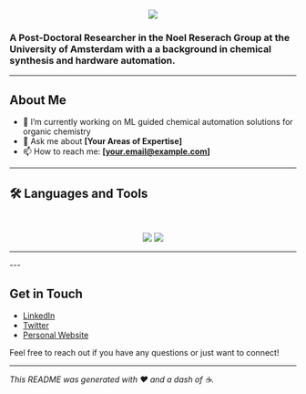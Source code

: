 <h1 align="center">
    <img src="https://readme-typing-svg.herokuapp.com/?font=Inter&size=48&center=true&vCenter=true&width=500&height=70&color=4493F8&duration=4000&lines=Hi+There!+👋;+I'm+Olly+Bayley!;" />
</h1>

### A Post-Doctoral Researcher in the Noel Reserach Group at the University of Amsterdam with a a background in chemical synthesis and hardware automation. 

---

## About Me

- 🔭 I’m currently working on ML guided chemical automation solutions for organic chemistry
- 💬 Ask me about **[Your Areas of Expertise]**
- 📫 How to reach me: **[your.email@example.com]**
---

## 🛠️ Languages and Tools

<br>

<p align="center">
  <img src="https://skillicons.dev/icons?i=java,spring,ts,nodejs,react,nextjs,mongodb,postgres,prisma" />
  <img src="https://skillicons.dev/icons?i=html,css,sass,tailwind,js,vue,redux,d3,git,postman,figma" />
</p>

<hr>
---

## Get in Touch

- [LinkedIn](https://www.linkedin.com/in/yourprofile)
- [Twitter](https://twitter.com/yourhandle)
- [Personal Website](https://yourwebsite.com)

Feel free to reach out if you have any questions or just want to connect!

---

*This README was generated with ❤️ and a dash of ☕.*
